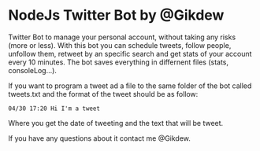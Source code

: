 NodeJs Twitter Bot by @Gikdew
=========================================

Twitter Bot to manage your personal account, without taking any risks (more or less).
With this bot you can schedule tweets, follow people, unfollow them, retweet by an specific search and get stats of your account every 10 minutes.
The bot saves everything in differnent files (stats, consoleLog...).

If you want to program a tweet ad a file to the same folder of the bot called tweets.txt and the format of the tweet should be as follow:
<pre><code>04/30 17:20 Hi I'm a tweet</pre></code>
Where you get the date of tweeting and the text that will be tweet.

If you have any questions about it contact me @Gikdew.
